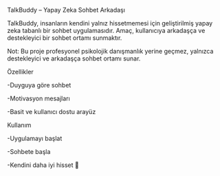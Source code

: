TalkBuddy – Yapay Zeka Sohbet Arkadaşı

TalkBuddy, insanların kendini yalnız hissetmemesi için geliştirilmiş yapay zeka tabanlı bir sohbet uygulamasıdır.
Amaç, kullanıcıya arkadaşça ve destekleyici bir sohbet ortamı sunmaktır.

Not: Bu proje profesyonel psikolojik danışmanlık yerine geçmez, yalnızca destekleyici ve arkadaşça sohbet ortamı sunar.

Özellikler

-Duyguya göre sohbet

-Motivasyon mesajları

-Basit ve kullanıcı dostu arayüz

Kullanım

-Uygulamayı başlat

-Sohbete başla

-Kendini daha iyi hisset 🎯
